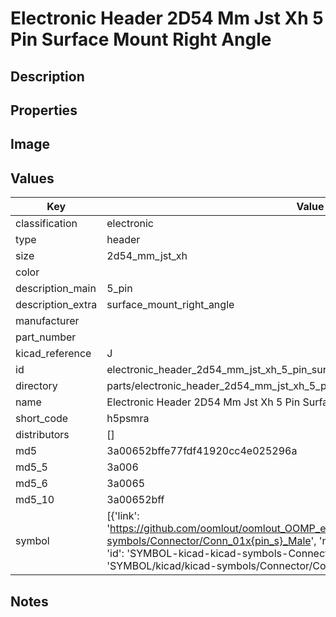 # Electronic Header 2D54 Mm Jst Xh 5 Pin Surface Mount Right Angle

## Description

## Properties


## Image


## Values

| Key | Value |
| --- | --- |
| classification | electronic |
| type | header |
| size | 2d54_mm_jst_xh |
| color |  |
| description_main | 5_pin |
| description_extra | surface_mount_right_angle |
| manufacturer |  |
| part_number |  |
| kicad_reference | J |
| id | electronic_header_2d54_mm_jst_xh_5_pin_surface_mount_right_angle |
| directory | parts/electronic_header_2d54_mm_jst_xh_5_pin_surface_mount_right_angle |
| name | Electronic Header 2D54 Mm Jst Xh 5 Pin Surface Mount Right Angle |
| short_code | h5psmra |
| distributors | [] |
| md5 | 3a00652bffe77fdf41920cc4e025296a |
| md5_5 | 3a006 |
| md5_6 | 3a0065 |
| md5_10 | 3a00652bff |
| symbol | [{'link': 'https://github.com/oomlout/oomlout_OOMP_eda_V2/tree/main/SYMBOL/kicad/kicad-symbols/Connector/Conn_01x{pin_s}_Male', 'name': 'Connector : Conn_01x05_Male', 'id': 'SYMBOL-kicad-kicad-symbols-Connector-Conn_01x05_Male', 'directory': 'SYMBOL/kicad/kicad-symbols/Connector/Conn_01x05_Male/'}] |

## Notes

